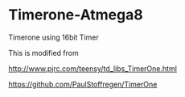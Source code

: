 # Timerone-Atmega8
Timerone using 16bit Timer

This is modified from

http://www.pjrc.com/teensy/td_libs_TimerOne.html

https://github.com/PaulStoffregen/TimerOne

